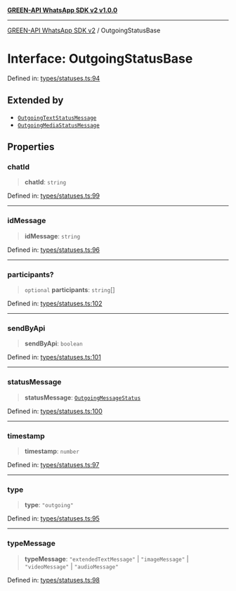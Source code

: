 [**GREEN-API WhatsApp SDK v2 v1.0.0**](../README.md)

***

[GREEN-API WhatsApp SDK v2](../globals.md) / OutgoingStatusBase

# Interface: OutgoingStatusBase

Defined in: [types/statuses.ts:94](https://github.com/green-api/whatsapp-api-client-js-v2/blob/6c31521abaa4e85365f3538298181cae99417bce/src/types/statuses.ts#L94)

## Extended by

- [`OutgoingTextStatusMessage`](OutgoingTextStatusMessage.md)
- [`OutgoingMediaStatusMessage`](OutgoingMediaStatusMessage.md)

## Properties

### chatId

> **chatId**: `string`

Defined in: [types/statuses.ts:99](https://github.com/green-api/whatsapp-api-client-js-v2/blob/6c31521abaa4e85365f3538298181cae99417bce/src/types/statuses.ts#L99)

***

### idMessage

> **idMessage**: `string`

Defined in: [types/statuses.ts:96](https://github.com/green-api/whatsapp-api-client-js-v2/blob/6c31521abaa4e85365f3538298181cae99417bce/src/types/statuses.ts#L96)

***

### participants?

> `optional` **participants**: `string`[]

Defined in: [types/statuses.ts:102](https://github.com/green-api/whatsapp-api-client-js-v2/blob/6c31521abaa4e85365f3538298181cae99417bce/src/types/statuses.ts#L102)

***

### sendByApi

> **sendByApi**: `boolean`

Defined in: [types/statuses.ts:101](https://github.com/green-api/whatsapp-api-client-js-v2/blob/6c31521abaa4e85365f3538298181cae99417bce/src/types/statuses.ts#L101)

***

### statusMessage

> **statusMessage**: [`OutgoingMessageStatus`](../type-aliases/OutgoingMessageStatus.md)

Defined in: [types/statuses.ts:100](https://github.com/green-api/whatsapp-api-client-js-v2/blob/6c31521abaa4e85365f3538298181cae99417bce/src/types/statuses.ts#L100)

***

### timestamp

> **timestamp**: `number`

Defined in: [types/statuses.ts:97](https://github.com/green-api/whatsapp-api-client-js-v2/blob/6c31521abaa4e85365f3538298181cae99417bce/src/types/statuses.ts#L97)

***

### type

> **type**: `"outgoing"`

Defined in: [types/statuses.ts:95](https://github.com/green-api/whatsapp-api-client-js-v2/blob/6c31521abaa4e85365f3538298181cae99417bce/src/types/statuses.ts#L95)

***

### typeMessage

> **typeMessage**: `"extendedTextMessage"` \| `"imageMessage"` \| `"videoMessage"` \| `"audioMessage"`

Defined in: [types/statuses.ts:98](https://github.com/green-api/whatsapp-api-client-js-v2/blob/6c31521abaa4e85365f3538298181cae99417bce/src/types/statuses.ts#L98)
